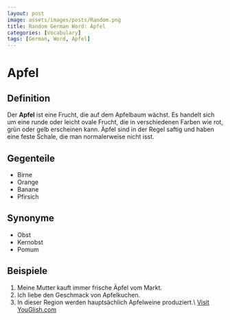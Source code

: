 ```yaml
---
layout: post
image: assets/images/posts/Random.png
title: Random German Word: Apfel
categories: [Vocabulary]
tags: [German, Word, Apfel]
---
```


# Apfel

## Definition
Der **Apfel** ist eine Frucht, die auf dem Apfelbaum wächst. Es handelt sich um eine runde oder leicht ovale Frucht, die in verschiedenen Farben wie rot, grün oder gelb erscheinen kann. Äpfel sind in der Regel saftig und haben eine feste Schale, die man normalerweise nicht isst.

## Gegenteile
- Birne
- Orange
- Banane
- Pfirsich

## Synonyme
- Obst
- Kernobst
- Pomum

## Beispiele
1. Meine Mutter kauft immer frische Äpfel vom Markt.
2. Ich liebe den Geschmack von Apfelkuchen.
3. In dieser Region werden hauptsächlich Apfelweine produziert.\ <a id="yg-widget-0" class="youglish-widget" data-query="Random" data-lang="german" data-components="8412" data-auto-start="0" data-bkg-color="theme_light" data-title="How%20to%20pronounce%20Random%20in%20German"  rel="nofollow" href="https://youglish.com">Visit YouGlish.com</a><script async src="https://youglish.com/public/emb/widget.js" charset="utf-8"></script>